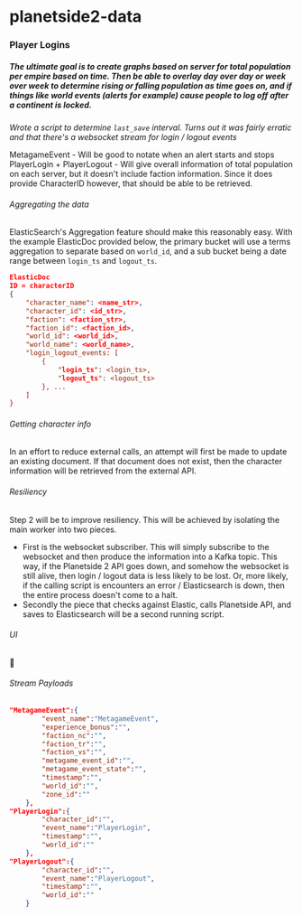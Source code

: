 # planetside2-data

### Player Logins
##### The ultimate goal is to create graphs based on server for total population per empire based on time. Then be able to overlay day over day or week over week to determine rising or falling population as time goes on, and if things like world events (alerts for example) cause people to log off after a continent is locked. 

*Wrote a script to determine `last_save` interval. Turns out it was fairly erratic and that there's a websocket stream for login / logout events*            
      
MetagameEvent - Will be good to notate when an alert starts and stops       
PlayerLogin + PlayerLogout - Will give overall information of total population on each server, but it doesn't include faction information. Since it does provide CharacterID however, that should be able to be retrieved.       
      
###### Aggregating the data    
ElasticSearch's Aggregation feature should make this reasonably easy. With the example ElasticDoc provided below, the primary bucket will use a terms aggregation to separate based on `world_id`, and a sub bucket being a date range between `login_ts` and `logout_ts`. 
       
```JSON
ElasticDoc
ID = characterID
{
	"character_name": <name_str>,
	"character_id": <id_str>,
	"faction": <faction_str>,
	"faction_id": <faction_id>,
	"world_id": <world_id>,
	"world_name": <world_name>,
	"login_logout_events: [
		{
			"login_ts": <login_ts>,
			"logout_ts": <logout_ts>
		}, ...
	]
}
```

###### Getting character info
In an effort to reduce external calls, an attempt will first be made to update an existing document. If that document does not exist, then the character information will be retrieved from the external API. 

###### Resiliency
Step 2 will be to improve resiliency. This will be achieved by isolating the main worker into two pieces.       
- First is the websocket subscriber. This will simply subscribe to the websocket and then produce the information into a Kafka topic. This way, if the Planetside 2 API goes down, and somehow the websocket is still alive, then login / logout data is less likely to be lost. Or, more likely, if the calling script is encounters an error / Elasticsearch is down, then the entire process doesn't come to a halt.        
- Secondly the piece that checks against Elastic, calls Planetside API, and saves to Elasticsearch will be a second running script.      
     
###### UI  
:shrug:
   
###### Stream Payloads
```JSON
"MetagameEvent":{
		"event_name":"MetagameEvent",
		"experience_bonus":"",
		"faction_nc":"",
		"faction_tr":"",
		"faction_vs":"",
		"metagame_event_id":"",
		"metagame_event_state":"",
		"timestamp":"",
		"world_id":"",
		"zone_id":""
	},	
"PlayerLogin":{
		"character_id":"",
		"event_name":"PlayerLogin",
		"timestamp":"",
		"world_id":""
	},
"PlayerLogout":{
		"character_id":"",
		"event_name":"PlayerLogout",
		"timestamp":"",
		"world_id":""
	}
```
